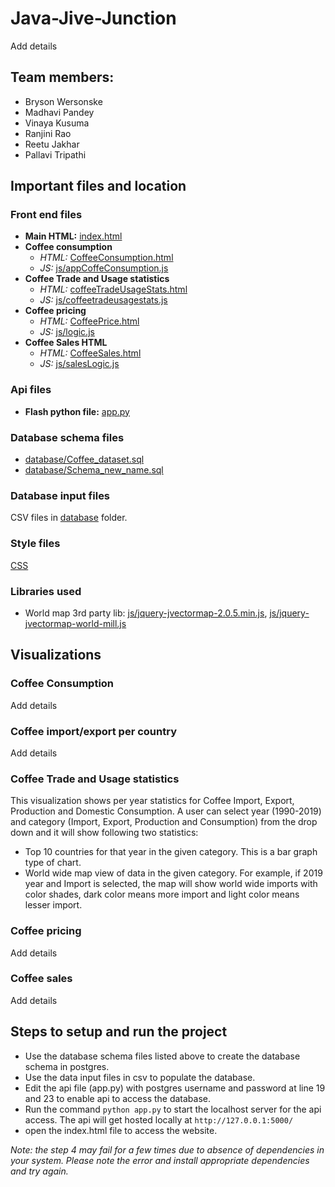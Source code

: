 # Java-Jive-Junction
Add details

## Team members:
* Bryson Wersonske
* Madhavi Pandey
* Vinaya Kusuma
* Ranjini Rao
* Reetu Jakhar
* Pallavi Tripathi

## Important files and location
### Front end files
* **Main HTML:** [index.html](https://github.com/ranjini-rao/Java-Jive-Junction/blob/vinaya_branch/index.html)
* **Coffee consumption**
  * *HTML:* [CoffeeConsumption.html](https://github.com/ranjini-rao/Java-Jive-Junction/blob/vinaya_branch/CoffeeConsumption.html)
  * *JS:* [js/appCoffeConsumption.js](https://github.com/ranjini-rao/Java-Jive-Junction/blob/vinaya_branch/js/appCoffeConsumption.js)  
* **Coffee Trade and Usage statistics**
  * *HTML:* [coffeeTradeUsageStats.html](https://github.com/ranjini-rao/Java-Jive-Junction/blob/vinaya_branch/coffeeTradeUsageStats.html)
  * *JS:* [js/coffeetradeusagestats.js](https://github.com/ranjini-rao/Java-Jive-Junction/blob/vinaya_branch/js/coffeetradeusagestats.js)
* **Coffee pricing**
  * *HTML:* [CoffeePrice.html](https://github.com/ranjini-rao/Java-Jive-Junction/blob/vinaya_branch/CoffeePrice.html)
  * *JS:* [js/logic.js](https://github.com/ranjini-rao/Java-Jive-Junction/blob/vinaya_branch/js/logic.js) 
* **Coffee Sales HTML**
  * *HTML:* [CoffeeSales.html](https://github.com/ranjini-rao/Java-Jive-Junction/blob/vinaya_branch/CoffeeSales.html)
  * *JS:* [js/salesLogic.js](https://github.com/ranjini-rao/Java-Jive-Junction/blob/vinaya_branch/js/salesLogic.js)
 
### Api files
* **Flash python file:** [app.py](https://github.com/ranjini-rao/Java-Jive-Junction/blob/vinaya_branch/app.py)

### Database schema files
* [database/Coffee_dataset.sql](https://github.com/ranjini-rao/Java-Jive-Junction/blob/vinaya_branch/database/Coffee_dataset.sql)
* [database/Schema_new_name.sql](https://github.com/ranjini-rao/Java-Jive-Junction/blob/vinaya_branch/database/Schema_new_name.sql)

### Database input files
CSV files in [database](https://github.com/ranjini-rao/Java-Jive-Junction/tree/vinaya_branch/database) folder.

### Style files
[CSS](https://github.com/ranjini-rao/Java-Jive-Junction/tree/vinaya_branch/CSS)

### Libraries used
* World map 3rd party lib: [js/jquery-jvectormap-2.0.5.min.js](https://github.com/ranjini-rao/Java-Jive-Junction/blob/vinaya_branch/js/jquery-jvectormap-2.0.5.min.js), [js/jquery-jvectormap-world-mill.js](https://github.com/ranjini-rao/Java-Jive-Junction/blob/vinaya_branch/js/jquery-jvectormap-world-mill.js)

## Visualizations

### Coffee Consumption
Add details

### Coffee import/export per country
Add details

### Coffee Trade and Usage statistics
This visualization shows per year statistics for Coffee Import, Export, Production and Domestic Consumption. A user can select year (1990-2019) and category (Import, Export, Production and Consumption) from the drop down and it will show following two statistics:
* Top 10 countries for that year in the given category. This is a bar graph type of chart.
* World wide map view of data in the given category. For example, if 2019 year and Import is selected, the map will show world wide imports with color shades, dark color means more import and light color means lesser import.

### Coffee pricing
Add details

### Coffee sales
Add details


## Steps to setup and run the project
* Use the database schema files listed above to create the database schema in postgres.
* Use the data input files in csv to populate the database.
* Edit the api file (app.py) with postgres username and password at line 19 and 23 to enable api to access the database.
* Run the command `python app.py` to start the localhost server for the api access. The api will get hosted locally at `http://127.0.0.1:5000/`
* open the index.html file to access the website.

*Note: the step 4 may fail for a few times due to absence of dependencies in your system. Please note the error and install appropriate dependencies and try again.*
